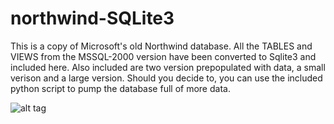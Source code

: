 # northwind-SQLite3
This is a copy of Microsoft's old Northwind database. All the TABLES and VIEWS from the MSSQL-2000 version have been converted to Sqlite3 and included here. Also included are two version prepopulated with data, a small verison and a large version. Should you decide to, you can use the included python script to pump the database full of more data.

![alt tag](https://raw.githubusercontent.com/jpwhite3/northwind-SQLite3/master/Northwind_ERD.png)
